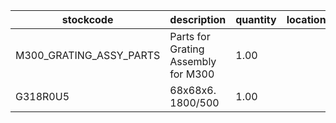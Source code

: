 |stockcode|description|quantity|location|
|---------|-----------|--------|--------|
|M300_GRATING_ASSY_PARTS|Parts for Grating Assembly for M300|1.00||
|G318R0U5|68x68x6. 1800/500|1.00||
